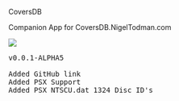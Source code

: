CoversDB

Companion App for CoversDB.NigelTodman.com

<img src="https://i.gyazo.com/7b1af064e08267b6009f4f34dbbcbf02.png">

<pre>
v0.0.1-ALPHA5

Added GitHub link
Added PSX Support
Added PSX_NTSCU.dat 1324 Disc ID's
</pre>
